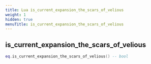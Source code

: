 ```yaml
---
title: Lua is_current_expansion_the_scars_of_velious
weight: 1
hidden: true
menuTitle: is_current_expansion_the_scars_of_velious
---
```

## is_current_expansion_the_scars_of_velious
```lua
eq.is_current_expansion_the_scars_of_velious() -- bool
```
